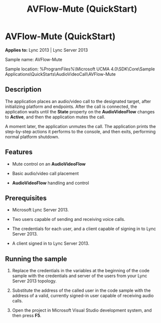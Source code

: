 ﻿---
title: AVFlow-Mute (QuickStart)
TOCTitle: AVFlow-Mute (QuickStart)
ms:assetid: 1d213bf7-9044-44cb-90dd-a54cd10a0f69
ms:mtpsurl: https://msdn.microsoft.com/en-us/library/Dn466146(v=office.15)
ms:contentKeyID: 57103606
ms.date: 07/25/2014
mtps_version: v=office.15
---

# AVFlow-Mute (QuickStart)


**Applies to:** Lync 2013 | Lync Server 2013

 

Sample name: AVFlow-Mute

Sample location: %ProgramFiles%\\Microsoft UCMA 4.0\\SDK\\Core\\Sample Applications\\QuickStarts\\AudioVideoCall\\AVFlow-Mute

## Description

The application places an audio/video call to the designated target, after initializing platform and endpoints. After the call is connected, the application waits until the **State** property on the **AudioVideoFlow** changes to **Active**, and then the application mutes the call.

A moment later, the application unmutes the call. The application prints the step-by-step actions it performs to the console, and then exits, performing normal platform shutdown.

## Features

  - Mute control on an **AudioVideoFlow**

  - Basic audio/video call placement

  - **AudioVideoFlow** handling and control

## Prerequisites

  - Microsoft Lync Server 2013.

  - Two users capable of sending and receiving voice calls.

  - The credentials for each user, and a client capable of signing in to Lync Server 2013.

  - A client signed in to Lync Server 2013.

## Running the sample

1.  Replace the credentials in the variables at the beginning of the code sample with the credentials and server of the users from your Lync Server 2013 topology.

2.  Substitute the address of the called user in the code sample with the address of a valid, currently signed-in user capable of receiving audio calls.

3.  Open the project in Microsoft Visual Studio development system, and then press **F5**.

